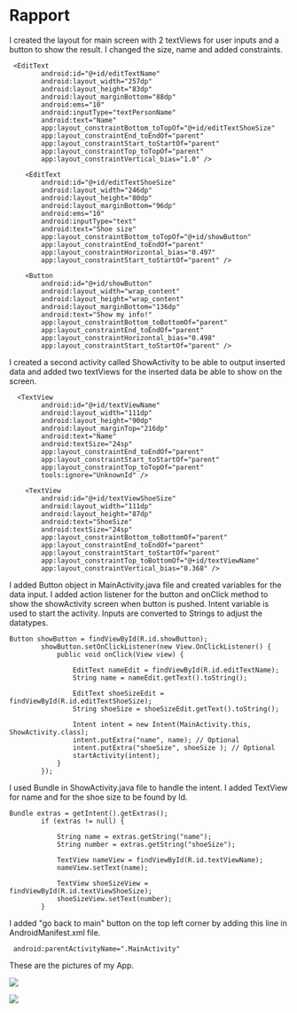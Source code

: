 
# Rapport

I created the layout for main screen with 2 textViews for user inputs and a button
to show the result. I changed the size, name and added constraints.
```
 <EditText
        android:id="@+id/editTextName"
        android:layout_width="257dp"
        android:layout_height="83dp"
        android:layout_marginBottom="88dp"
        android:ems="10"
        android:inputType="textPersonName"
        android:text="Name"
        app:layout_constraintBottom_toTopOf="@+id/editTextShoeSize"
        app:layout_constraintEnd_toEndOf="parent"
        app:layout_constraintStart_toStartOf="parent"
        app:layout_constraintTop_toTopOf="parent"
        app:layout_constraintVertical_bias="1.0" />

    <EditText
        android:id="@+id/editTextShoeSize"
        android:layout_width="246dp"
        android:layout_height="80dp"
        android:layout_marginBottom="96dp"
        android:ems="10"
        android:inputType="text"
        android:text="Shoe size"
        app:layout_constraintBottom_toTopOf="@+id/showButton"
        app:layout_constraintEnd_toEndOf="parent"
        app:layout_constraintHorizontal_bias="0.497"
        app:layout_constraintStart_toStartOf="parent" />

    <Button
        android:id="@+id/showButton"
        android:layout_width="wrap_content"
        android:layout_height="wrap_content"
        android:layout_marginBottom="136dp"
        android:text="Show my info!"
        app:layout_constraintBottom_toBottomOf="parent"
        app:layout_constraintEnd_toEndOf="parent"
        app:layout_constraintHorizontal_bias="0.498"
        app:layout_constraintStart_toStartOf="parent" />
```

I created a second activity called ShowActivity to be able to output inserted data
and added two textViews for the inserted data be able to show on the screen.

```
  <TextView
        android:id="@+id/textViewName"
        android:layout_width="111dp"
        android:layout_height="90dp"
        android:layout_marginTop="216dp"
        android:text="Name"
        android:textSize="24sp"
        app:layout_constraintEnd_toEndOf="parent"
        app:layout_constraintStart_toStartOf="parent"
        app:layout_constraintTop_toTopOf="parent"
        tools:ignore="UnknownId" />

    <TextView
        android:id="@+id/textViewShoeSize"
        android:layout_width="111dp"
        android:layout_height="87dp"
        android:text="ShoeSize"
        android:textSize="24sp"
        app:layout_constraintBottom_toBottomOf="parent"
        app:layout_constraintEnd_toEndOf="parent"
        app:layout_constraintStart_toStartOf="parent"
        app:layout_constraintTop_toBottomOf="@+id/textViewName"
        app:layout_constraintVertical_bias="0.368" />
```

I added Button object in MainActivity.java file and created variables for the data input.
I added action listener for the button and onClick method to show the showActivity screen 
when button is pushed. Intent variable is used to start the activity.
Inputs are converted to Strings to adjust the datatypes.

```
Button showButton = findViewById(R.id.showButton);
        showButton.setOnClickListener(new View.OnClickListener() {
            public void onClick(View view) {

                EditText nameEdit = findViewById(R.id.editTextName);
                String name = nameEdit.getText().toString();

                EditText shoeSizeEdit = findViewById(R.id.editTextShoeSize);
                String shoeSize = shoeSizeEdit.getText().toString();

                Intent intent = new Intent(MainActivity.this, ShowActivity.class);
                intent.putExtra("name", name); // Optional
                intent.putExtra("shoeSize", shoeSize ); // Optional
                startActivity(intent);
            }
        });
```

I used Bundle in ShowActivity.java file to handle the intent. 
I added TextView for name and for the shoe size to be found by Id. 

```
Bundle extras = getIntent().getExtras();
        if (extras != null) {

            String name = extras.getString("name");
            String number = extras.getString("shoeSize");

            TextView nameView = findViewById(R.id.textViewName);
            nameView.setText(name);

            TextView shoeSizeView = findViewById(R.id.textViewShoeSize);
            shoeSizeView.setText(number);
        }
```

I added "go back to main" button on the top left corner by adding this line in AndroidManifest.xml file.

```
 android:parentActivityName=".MainActivity"
```

These are the pictures of my App.

![](main.png)

![](show.png)
